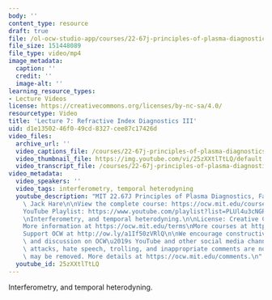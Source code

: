 ```yaml
---
body: ''
content_type: resource
draft: true
file: /ol-ocw-studio-app/courses/22-67j-principles-of-plasma-diagnostics-fall-2023/ocw_2267_lecture07_refractive_3_360p_16_9.mp4
file_size: 151448089
file_type: video/mp4
image_metadata:
  caption: ''
  credit: ''
  image-alt: ''
learning_resource_types:
- Lecture Videos
license: https://creativecommons.org/licenses/by-nc-sa/4.0/
resourcetype: Video
title: 'Lecture 7: Refractive Index Diagnostics III'
uid: d1e13502-46f0-49cd-8327-cee87c17426d
video_files:
  archive_url: ''
  video_captions_file: /courses/22-67j-principles-of-plasma-diagnostics-fall-2023/1T7FIqle3kfPsQ207Wtac8LPNLyARVXig_transcript.webvtt
  video_thumbnail_file: https://img.youtube.com/vi/25zXXtlTtLQ/default.jpg
  video_transcript_file: /courses/22-67j-principles-of-plasma-diagnostics-fall-2023/1T7FIqle3kfPsQ207Wtac8LPNLyARVXig_transcript.pdf
video_metadata:
  video_speakers: ''
  video_tags: interferometry, temporal heterodyning
  youtube_description: "MIT 22.67J Principles of Plasma Diagnostics, Fall 2023\nInstructor:\
    \ Jack Hare\n\nView the complete course: https://ocw.mit.edu/courses/22-67j-principles-of-plasma-diagnostics-fall-2023/\n\
    YouTube Playlist: https://www.youtube.com/playlist?list=PLUl4u3cNGP61wK-NwYKZMuABl_eHBmhu4\n\
    \nInterferometry, and temporal heterodyning.\n\nLicense: Creative Commons BY-NC-SA\n\
    More information at https://ocw.mit.edu/terms\nMore courses at https://ocw.mit.edu\n\
    Support OCW at http://ow.ly/a1If50zVRlQ\n\nWe encourage constructive comments\
    \ and discussion on OCW\u2019s YouTube and other social media channels. Personal\
    \ attacks, hate speech, trolling, and inappropriate comments are not allowed and\
    \ may be removed. More details at https://ocw.mit.edu/comments.\n"
  youtube_id: 25zXXtlTtLQ
---
```

Interferometry, and temporal heterodyning.